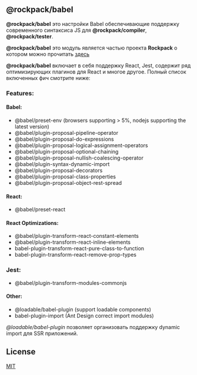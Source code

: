 ## @rockpack/babel

**@rockpack/babel** это настройки Babel обеспечивающие поддержку современного синтаксиса JS для **@rockpack/compiler**, **@rockpack/tester**.

**@rockpack/babel** это модуль является частью проекта **Rockpack** о котором можно прочитать <a href="https://github.com/AlexSergey/rockpack/blob/master/README.md" target="_blank">здесь</a>

**@rockpack/babel** включает в себя поддержку React, Jest, содержит ряд оптимизирующих плагинов для React и многое другое. Полный список включенных фич смотрите ниже:

### Features:

#### Babel:
- @babel/preset-env (browsers supporting > 5%, nodejs supporting the latest version)
- @babel/plugin-proposal-pipeline-operator
- @babel/plugin-proposal-do-expressions
- @babel/plugin-proposal-logical-assignment-operators
- @babel/plugin-proposal-optional-chaining
- @babel/plugin-proposal-nullish-coalescing-operator
- @babel/plugin-syntax-dynamic-import
- @babel/plugin-proposal-decorators
- @babel/plugin-proposal-class-properties
- @babel/plugin-proposal-object-rest-spread

#### React:
- @babel/preset-react

#### React Optimizations:
- @babel/plugin-transform-react-constant-elements
- @babel/plugin-transform-react-inline-elements
- babel-plugin-transform-react-pure-class-to-function
- babel-plugin-transform-react-remove-prop-types

### Jest:
- @babel/plugin-transform-modules-commonjs

#### Other:
- @loadable/babel-plugin (support loadable components)
- babel-plugin-import (Ant Design correct import modules)

*@loadable/babel-plugin* позволяет организовать поддержку dynamic import для SSR приложений.

## License

<a href="https://github.com/AlexSergey/rockpack/blob/master/LICENSE.md" target="_blank">MIT</a>
